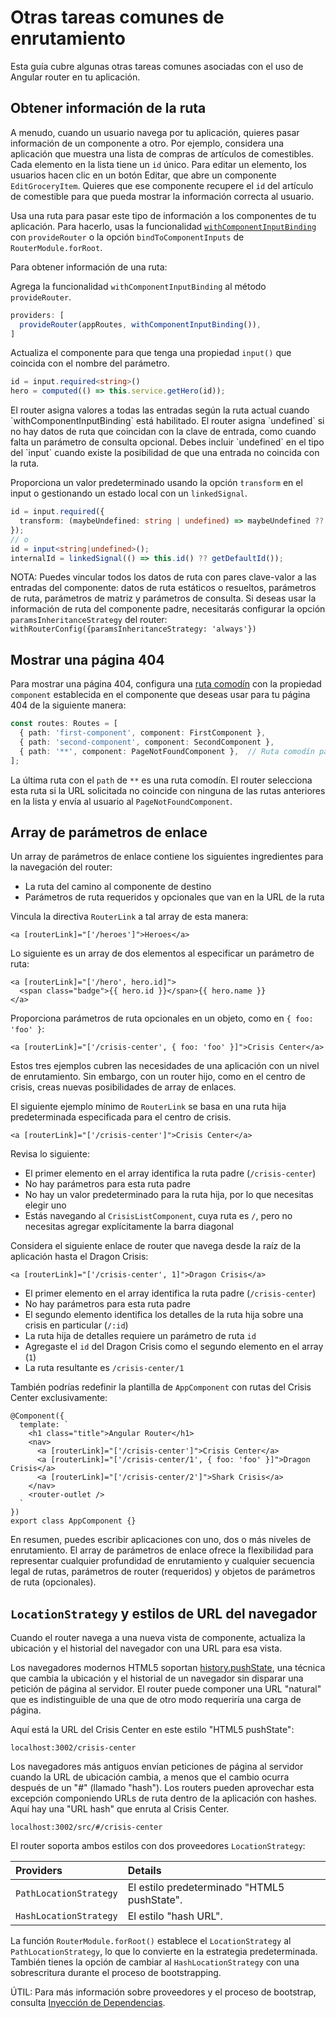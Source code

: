 # Otras tareas comunes de enrutamiento

Esta guía cubre algunas otras tareas comunes asociadas con el uso de Angular router en tu aplicación.

## Obtener información de la ruta

A menudo, cuando un usuario navega por tu aplicación, quieres pasar información de un componente a otro.
Por ejemplo, considera una aplicación que muestra una lista de compras de artículos de comestibles.
Cada elemento en la lista tiene un `id` único.
Para editar un elemento, los usuarios hacen clic en un botón Editar, que abre un componente `EditGroceryItem`.
Quieres que ese componente recupere el `id` del artículo de comestible para que pueda mostrar la información correcta al usuario.

Usa una ruta para pasar este tipo de información a los componentes de tu aplicación.
Para hacerlo, usas la funcionalidad [`withComponentInputBinding`](api/router/withComponentInputBinding) con `provideRouter` o la opción `bindToComponentInputs` de `RouterModule.forRoot`.

Para obtener información de una ruta:

<docs-workflow>

<docs-step title="Agregar `withComponentInputBinding`">

Agrega la funcionalidad `withComponentInputBinding` al método `provideRouter`.

```ts
providers: [
  provideRouter(appRoutes, withComponentInputBinding()),
]
```

</docs-step>

<docs-step title="Agregar un `input` al componente">

Actualiza el componente para que tenga una propiedad `input()` que coincida con el nombre del parámetro.

```ts
id = input.required<string>()
hero = computed(() => this.service.getHero(id));
```

</docs-step>
<docs-step title="Opcional: Usar un valor predeterminado">
El router asigna valores a todas las entradas según la ruta actual cuando `withComponentInputBinding` está habilitado.
El router asigna `undefined` si no hay datos de ruta que coincidan con la clave de entrada, como cuando falta un parámetro de consulta opcional.
Debes incluir `undefined` en el tipo del `input` cuando existe la posibilidad de que una entrada no coincida con la ruta.

Proporciona un valor predeterminado usando la opción `transform` en el input o gestionando un estado local con un `linkedSignal`.

```ts
id = input.required({
  transform: (maybeUndefined: string | undefined) => maybeUndefined ?? '0',
});
// o
id = input<string|undefined>();
internalId = linkedSignal(() => this.id() ?? getDefaultId());
```

</docs-step>
</docs-workflow>

NOTA: Puedes vincular todos los datos de ruta con pares clave-valor a las entradas del componente: datos de ruta estáticos o resueltos, parámetros de ruta, parámetros de matriz y parámetros de consulta.
Si deseas usar la información de ruta del componente padre, necesitarás configurar la opción `paramsInheritanceStrategy` del router:
`withRouterConfig({paramsInheritanceStrategy: 'always'})`

## Mostrar una página 404

Para mostrar una página 404, configura una [ruta comodín](guide/routing/common-router-tasks#setting-up-wildcard-routes) con la propiedad `component` establecida en el componente que deseas usar para tu página 404 de la siguiente manera:

```ts
const routes: Routes = [
  { path: 'first-component', component: FirstComponent },
  { path: 'second-component', component: SecondComponent },
  { path: '**', component: PageNotFoundComponent },  // Ruta comodín para una página 404
];
```

La última ruta con el `path` de `**` es una ruta comodín.
El router selecciona esta ruta si la URL solicitada no coincide con ninguna de las rutas anteriores en la lista y envía al usuario al `PageNotFoundComponent`.

## Array de parámetros de enlace

Un array de parámetros de enlace contiene los siguientes ingredientes para la navegación del router:

- La ruta del camino al componente de destino
- Parámetros de ruta requeridos y opcionales que van en la URL de la ruta

Vincula la directiva `RouterLink` a tal array de esta manera:

```angular-html
<a [routerLink]="['/heroes']">Heroes</a>
```

Lo siguiente es un array de dos elementos al especificar un parámetro de ruta:

```angular-html
<a [routerLink]="['/hero', hero.id]">
  <span class="badge">{{ hero.id }}</span>{{ hero.name }}
</a>
```

Proporciona parámetros de ruta opcionales en un objeto, como en `{ foo: 'foo' }`:

```angular-html
<a [routerLink]="['/crisis-center', { foo: 'foo' }]">Crisis Center</a>
```

Estos tres ejemplos cubren las necesidades de una aplicación con un nivel de enrutamiento.
Sin embargo, con un router hijo, como en el centro de crisis, creas nuevas posibilidades de array de enlaces.

El siguiente ejemplo mínimo de `RouterLink` se basa en una ruta hija predeterminada especificada para el centro de crisis.

```angular-html
<a [routerLink]="['/crisis-center']">Crisis Center</a>
```

Revisa lo siguiente:

- El primer elemento en el array identifica la ruta padre \(`/crisis-center`\)
- No hay parámetros para esta ruta padre
- No hay un valor predeterminado para la ruta hija, por lo que necesitas elegir uno
- Estás navegando al `CrisisListComponent`, cuya ruta es `/`, pero no necesitas agregar explícitamente la barra diagonal

Considera el siguiente enlace de router que navega desde la raíz de la aplicación hasta el Dragon Crisis:

```angular-html
<a [routerLink]="['/crisis-center', 1]">Dragon Crisis</a>
```

- El primer elemento en el array identifica la ruta padre \(`/crisis-center`\)
- No hay parámetros para esta ruta padre
- El segundo elemento identifica los detalles de la ruta hija sobre una crisis en particular \(`/:id`\)
- La ruta hija de detalles requiere un parámetro de ruta `id`
- Agregaste el `id` del Dragon Crisis como el segundo elemento en el array \(`1`\)
- La ruta resultante es `/crisis-center/1`

También podrías redefinir la plantilla de `AppComponent` con rutas del Crisis Center exclusivamente:

```angular-ts
@Component({
  template: `
    <h1 class="title">Angular Router</h1>
    <nav>
      <a [routerLink]="['/crisis-center']">Crisis Center</a>
      <a [routerLink]="['/crisis-center/1', { foo: 'foo' }]">Dragon Crisis</a>
      <a [routerLink]="['/crisis-center/2']">Shark Crisis</a>
    </nav>
    <router-outlet />
  `
})
export class AppComponent {}
```

En resumen, puedes escribir aplicaciones con uno, dos o más niveles de enrutamiento.
El array de parámetros de enlace ofrece la flexibilidad para representar cualquier profundidad de enrutamiento y cualquier secuencia legal de rutas, parámetros de router \(requeridos\) y objetos de parámetros de ruta \(opcionales\).

## `LocationStrategy` y estilos de URL del navegador

Cuando el router navega a una nueva vista de componente, actualiza la ubicación y el historial del navegador con una URL para esa vista.

Los navegadores modernos HTML5 soportan [history.pushState](https://developer.mozilla.org/docs/Web/API/History_API/Working_with_the_History_API#adding_and_modifying_history_entries 'HTML5 browser history push-state'), una técnica que cambia la ubicación y el historial de un navegador sin disparar una petición de página al servidor.
El router puede componer una URL "natural" que es indistinguible de una que de otro modo requeriría una carga de página.

Aquí está la URL del Crisis Center en este estilo "HTML5 pushState":

```text
localhost:3002/crisis-center
```

Los navegadores más antiguos envían peticiones de página al servidor cuando la URL de ubicación cambia, a menos que el cambio ocurra después de un "#" \(llamado "hash"\).
Los routers pueden aprovechar esta excepción componiendo URLs de ruta dentro de la aplicación con hashes.
Aquí hay una "URL hash" que enruta al Crisis Center.

```text
localhost:3002/src/#/crisis-center
```

El router soporta ambos estilos con dos proveedores `LocationStrategy`:

| Providers              | Details                                       |
| :--------------------- | :-------------------------------------------- |
| `PathLocationStrategy` | El estilo predeterminado "HTML5 pushState".   |
| `HashLocationStrategy` | El estilo "hash URL".                        |

La función `RouterModule.forRoot()` establece el `LocationStrategy` al `PathLocationStrategy`, lo que lo convierte en la estrategia predeterminada.
También tienes la opción de cambiar al `HashLocationStrategy` con una sobrescritura durante el proceso de bootstrapping.

ÚTIL: Para más información sobre proveedores y el proceso de bootstrap, consulta [Inyección de Dependencias](guide/di/dependency-injection-providers).
